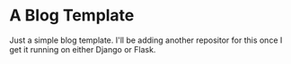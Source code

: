 # A Blog Template
Just a simple blog template. I'll be adding another repositor for this once I get it running on either Django or Flask.
